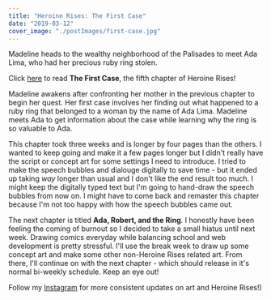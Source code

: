 ```yaml
---
title: "Heroine Rises: The First Case"
date: "2019-03-12"
cover_image: "./postImages/first-case.jpg"
---
```


Madeline heads to the wealthy neighborhood of the Palisades to meet Ada Lima, who had her precious ruby ring stolen.

Click [here](/heroine-rises/4/0) to read **The First Case**, the fifth chapter of Heroine Rises!

Madeline awakens after confronting her mother in the previous chapter to begin her quest. Her first case involves her finding out what happened to a ruby ring that belonged to a woman by the name of Ada Lima. Madeline meets Ada to get information about the case while learning why the ring is so valuable to Ada.

This chapter took three weeks and is longer by four pages than the others. I wanted to keep going and make it a few pages longer but I didn't really have the script or concept art for some settings I need to introduce. I tried to make the speech bubbles and dialouge digitally to save time - but it ended up taking *way* longer than usual and I don't like the end result too much. I might keep the digitally typed text but I'm going to hand-draw the speech bubbles from now on. I might have to come back and remaster this chapter because I'm not too happy with how the speech bubbles came out.

The next chapter is titled **Ada, Robert, and the Ring**. I honestly have been feeling the coming of burnout so I decided to take a small hiatus until next week. Drawing comics everyday while balancing school and web development is pretty stressful. I'll use the break week to draw up some concept art and make some other non-Heroine Rises related art. From there, I'll continue on with the next chapter - which should release in it's normal bi-weekly schedule. Keep an eye out!

Follow my [Instagram](https://www.instagram.com/ezeaspie/) for more consistent updates on art and Heroine Rises!)